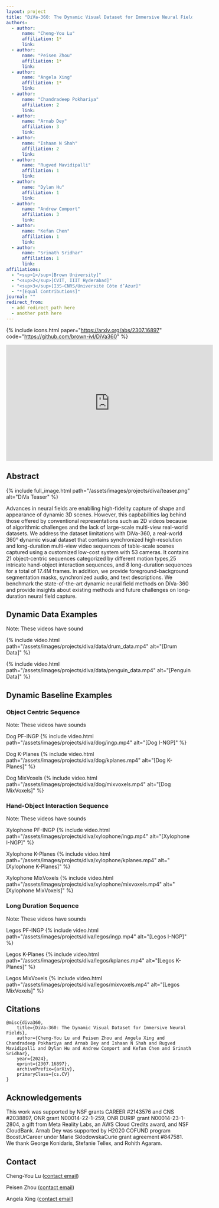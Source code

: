 ```yaml
---
layout: project
title: "DiVa-360: The Dynamic Visual Dataset for Immersive Neural Fields"
authors:
  - author:
      name: "Cheng-You Lu"
      affiliation: 1*
      link:
  - author:
      name: "Peisen Zhou"
      affiliation: 1*
      link:
  - author:
      name: "Angela Xing"
      affiliation: 1*
      link:
  - author:
      name: "Chandradeep Pokhariya"
      affiliation: 2
      link:
  - author:
      name: "Arnab Dey"
      affiliation: 3
      link:
  - author:
      name: "Ishaan N Shah"
      affiliation: 2
      link:
  - author:
      name: "Rugved Mavidipalli"
      affiliation: 1
      link:
  - author:
      name: "Dylan Hu"
      affiliation: 1
      link:
  - author:
      name: "Andrew Comport"
      affiliation: 3
      link:
  - author:
      name: "Kefan Chen"
      affiliation: 1
      link:
  - author:
      name: "Srinath Sridhar"
      affiliation: 1
      link:
affiliations:
  - "<sup>1</sup>[Brown University]"
  - "<sup>2</sup>[CVIT, IIIT Hyderabad]"
  - "<sup>3</sup>[I3S-CNRS/Université Côte d’Azur]"
  - "*[Equal Contributions]"
journal: ""
redirect_from:
  - add redirect_path here
  - another path here
---
```


{% include icons.html paper="https://arxiv.org/abs/2307.16897" code="https://github.com/brown-ivl/DiVa360" %}

<div class="center">
    <iframe width="560" height="315" src="https://www.youtube.com/embed/eWDvmBQP7Uk?si=0TFsY7VMaA0LTUxS" title="YouTube video player" frameborder="0" allow="accelerometer; autoplay; clipboard-write; encrypted-media; gyroscope; picture-in-picture; web-share" allowfullscreen></iframe>
</div>

## Abstract

{% include full_image.html path="/assets/images/projects/diva/teaser.png" alt="DiVa Teaser" %}

Advances in neural fields are enablling high-fidelity capture of shape and appearance of dynamic 3D scenes. However, this capbabilities lag behind those offered by conventional representations such as 2D videos because of algorithmic challenges and the lack of large-scale multi-view real-world datasets. We address the dataset limitations with DiVa-360, a real-world 360° **d**ynam**i**c **v**isu**a**l dataset that contains synchronized high-resolution and long-duration multi-view video sequences of table-scale scenes captured using a customized low-cost system with 53 cameras. It contains 21 object-centric sequences categorized by different motion types,25 intricate hand-object interaction sequences, and 8 long-duration sequences for a total of 17.4M frames. In addition, we provide foreground-background segmentation masks, synchronized audio, and text descriptions. We benchmark the state-of-the-art dynamic neural field methods on DiVa-360 and provide insights about existing methods and future challenges on long-duration neural field capture.

## Dynamic Data Examples

Note: These videos have sound

{% include video.html path="/assets/images/projects/diva/data/drum_data.mp4" alt="[Drum Data]" %}

{% include video.html path="/assets/images/projects/diva/data/penguin_data.mp4" alt="[Penguin Data]" %}

## Dynamic Baseline Examples

### Object Centric Sequence

Note: These videos have sounds

Dog PF-INGP
{% include video.html path="/assets/images/projects/diva/dog/ingp.mp4" alt="[Dog I-NGP]" %}

Dog K-Planes
{% include video.html path="/assets/images/projects/diva/dog/kplanes.mp4" alt="[Dog K-Planes]" %}

Dog MixVoxels
{% include video.html path="/assets/images/projects/diva/dog/mixvoxels.mp4" alt="[Dog MixVoxels]" %}

### Hand-Object Interaction Sequence

Note: These videos have sounds

Xylophone PF-INGP
{% include video.html path="/assets/images/projects/diva/xylophone/ingp.mp4" alt="[Xylophone I-NGP]" %}

Xylophone K-Planes
{% include video.html path="/assets/images/projects/diva/xylophone/kplanes.mp4" alt="[Xylophone K-Planes]" %}

Xylophone MixVoxels
{% include video.html path="/assets/images/projects/diva/xylophone/mixvoxels.mp4" alt="[Xylophone MixVoxels]" %}

### Long Duration Sequence

Note: These videos have sounds

Legos PF-INGP
{% include video.html path="/assets/images/projects/diva/legos/ingp.mp4" alt="[Legos I-NGP]" %}

Legos K-Planes
{% include video.html path="/assets/images/projects/diva/legos/kplanes.mp4" alt="[Legos K-Planes]" %}

Legos MixVoxels
{% include video.html path="/assets/images/projects/diva/legos/mixvoxels.mp4" alt="[Legos MixVoxels]" %}

## Citations
    @misc{diva360,
        title={DiVa-360: The Dynamic Visual Dataset for Immersive Neural Fields}, 
        author={Cheng-You Lu and Peisen Zhou and Angela Xing and Chandradeep Pokhariya and Arnab Dey and Ishaan N Shah and Rugved Mavidipalli and Dylan Hu and Andrew Comport and Kefan Chen and Srinath Sridhar},
        year={2024},
        eprint={2307.16897},
        archivePrefix={arXiv},
        primaryClass={cs.CV}
    }

## Acknowledgements
This work was supported by NSF grants CAREER #2143576 and CNS #2038897, ONR grant N00014-22-1-259, ONR DURIP grant N00014-23-1-2804, a gift from Meta Reality Labs, an AWS Cloud Credits award, and NSF CloudBank. Arnab Dey was supported by H2020 COFUND program BoostUrCareer under Marie SklodowskaCurie grant agreement #847581. We thank George Konidaris, Stefanie Tellex, and Rohith Agaram.

## Contact

Cheng-You Lu ([contact email](cheng-you_lu@brown.edu))

Peisen Zhou ([contact email](peisen_zhou@alumni.brown.edu))

Angela Xing ([contact email](angela_xing@brown.edu))
